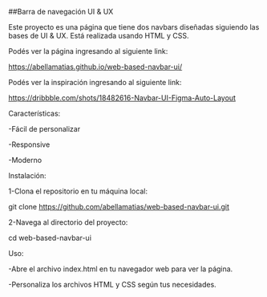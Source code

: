 ##Barra de navegación UI & UX

Este proyecto es una página que tiene dos navbars diseñadas siguiendo las bases de UI & UX. Está realizada usando HTML y CSS.

Podés ver la página ingresando al siguiente link:

https://abellamatias.github.io/web-based-navbar-ui/

Podés ver la inspiración ingresando al siguiente link:

https://dribbble.com/shots/18482616-Navbar-UI-Figma-Auto-Layout

Características:

-Fácil de personalizar

-Responsive

-Moderno

Instalación:

1-Clona el repositorio en tu máquina local:

git clone https://github.com/abellamatias/web-based-navbar-ui.git

2-Navega al directorio del proyecto:

cd web-based-navbar-ui

Uso:

-Abre el archivo index.html en tu navegador web para ver la página.

-Personaliza los archivos HTML y CSS según tus necesidades.
